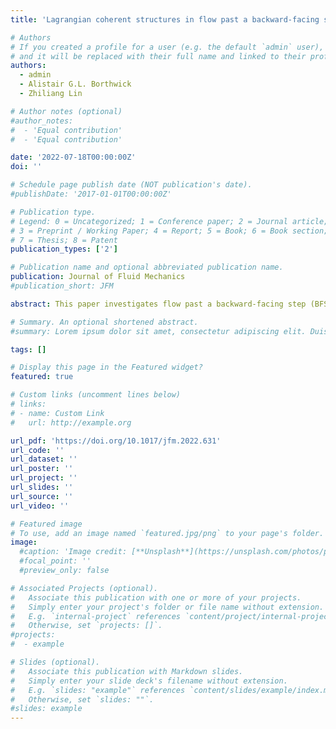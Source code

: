 ```yaml
---
title: 'Lagrangian coherent structures in flow past a backward-facing step'

# Authors
# If you created a profile for a user (e.g. the default `admin` user), write the username (folder name) here
# and it will be replaced with their full name and linked to their profile.
authors:
  - admin
  - Alistair G.L. Borthwick
  - Zhiliang Lin

# Author notes (optional)
#author_notes:
#  - 'Equal contribution'
#  - 'Equal contribution'

date: '2022-07-18T00:00:00Z'
doi: ''

# Schedule page publish date (NOT publication's date).
#publishDate: '2017-01-01T00:00:00Z'

# Publication type.
# Legend: 0 = Uncategorized; 1 = Conference paper; 2 = Journal article;
# 3 = Preprint / Working Paper; 4 = Report; 5 = Book; 6 = Book section;
# 7 = Thesis; 8 = Patent
publication_types: ['2']

# Publication name and optional abbreviated publication name.
publication: Journal of Fluid Mechanics
#publication_short: JFM

abstract: This paper investigates flow past a backward-facing step (BFS) in a duct at Reynolds number Re=5080  based on step height, mean inflow velocity and fluid kinematic viscosity. The flow configuration matches a combustion experiment conducted by Pitz and Daily in 1983. High-resolution velocity fields are obtained in OpenFOAM by direct numerical simulation, and the flow field analysed by Lagrangian approaches. Trajectories of fluid particles in areas of interest are obtained by high-order numerical integration, and used to compute finite-time Lyapunov exponents (FTLEs) and polar rotation angles. Lagrangian coherent structures (LCSs) are extracted using geodesic theory, including hyperbolic LCSs and elliptic LCSs. We use complementary qualitative and quantitative LCS analyses to uncover the underlying flow structures. Notably, we find that a flow pathway in which fluid particles rarely diverge from adjacent particles is opened and closed by FTLE ridges determined by the periodic shedding of vortices from the BFS. Two dominant vortices with significant Lagrangian coherence, generated respectively by the separated boundary layer and shear layer, are self-sustaining and of comparable strength. Hyperbolic repelling LCSs act as transport barriers between the pathway and cores of the coherent vortices, thus playing a major part in the fluid entrainment process. Interactions between these different geometric regions partitioned by LCSs lead to intrinsic complexity in the BFS flow.

# Summary. An optional shortened abstract.
#summary: Lorem ipsum dolor sit amet, consectetur adipiscing elit. Duis posuere tellus ac convallis placerat. Proin tincidunt magna sed ex sollicitudin condimentum.

tags: []

# Display this page in the Featured widget?
featured: true

# Custom links (uncomment lines below)
# links:
# - name: Custom Link
#   url: http://example.org

url_pdf: 'https://doi.org/10.1017/jfm.2022.631'
url_code: ''
url_dataset: ''
url_poster: ''
url_project: ''
url_slides: ''
url_source: ''
url_video: ''

# Featured image
# To use, add an image named `featured.jpg/png` to your page's folder.
image:
  #caption: 'Image credit: [**Unsplash**](https://unsplash.com/photos/pLCdAaMFLTE)'
  #focal_point: ''
  #preview_only: false

# Associated Projects (optional).
#   Associate this publication with one or more of your projects.
#   Simply enter your project's folder or file name without extension.
#   E.g. `internal-project` references `content/project/internal-project/index.md`.
#   Otherwise, set `projects: []`.
#projects:
#  - example

# Slides (optional).
#   Associate this publication with Markdown slides.
#   Simply enter your slide deck's filename without extension.
#   E.g. `slides: "example"` references `content/slides/example/index.md`.
#   Otherwise, set `slides: ""`.
#slides: example
---
```


<!--{{% callout note %}}
Click the _Cite_ button above to demo the feature to enable visitors to import publication metadata into their reference management software.
{{% /callout %}}-->

<!--{{% callout note %}}
Create your slides in Markdown - click the _Slides_ button to check out the example.
{{% /callout %}}-->

<!--Supplementary notes can be added here, including [code, math, and images](https://wowchemy.com/docs/writing-markdown-latex/).-->
